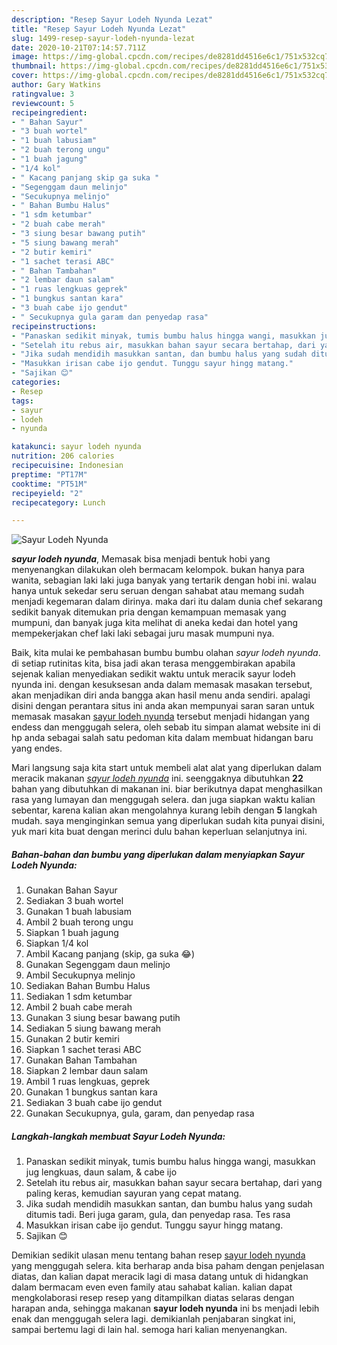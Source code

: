 ```yaml
---
description: "Resep Sayur Lodeh Nyunda Lezat"
title: "Resep Sayur Lodeh Nyunda Lezat"
slug: 1499-resep-sayur-lodeh-nyunda-lezat
date: 2020-10-21T07:14:57.711Z
image: https://img-global.cpcdn.com/recipes/de8281dd4516e6c1/751x532cq70/sayur-lodeh-nyunda-foto-resep-utama.jpg
thumbnail: https://img-global.cpcdn.com/recipes/de8281dd4516e6c1/751x532cq70/sayur-lodeh-nyunda-foto-resep-utama.jpg
cover: https://img-global.cpcdn.com/recipes/de8281dd4516e6c1/751x532cq70/sayur-lodeh-nyunda-foto-resep-utama.jpg
author: Gary Watkins
ratingvalue: 3
reviewcount: 5
recipeingredient:
- " Bahan Sayur"
- "3 buah wortel"
- "1 buah labusiam"
- "2 buah terong ungu"
- "1 buah jagung"
- "1/4 kol"
- " Kacang panjang skip ga suka "
- "Segenggam daun melinjo"
- "Secukupnya melinjo"
- " Bahan Bumbu Halus"
- "1 sdm ketumbar"
- "2 buah cabe merah"
- "3 siung besar bawang putih"
- "5 siung bawang merah"
- "2 butir kemiri"
- "1 sachet terasi ABC"
- " Bahan Tambahan"
- "2 lembar daun salam"
- "1 ruas lengkuas geprek"
- "1 bungkus santan kara"
- "3 buah cabe ijo gendut"
- " Secukupnya gula garam dan penyedap rasa"
recipeinstructions:
- "Panaskan sedikit minyak, tumis bumbu halus hingga wangi, masukkan jug lengkuas, daun salam, &amp; cabe ijo"
- "Setelah itu rebus air, masukkan bahan sayur secara bertahap, dari yang paling keras, kemudian sayuran yang cepat matang."
- "Jika sudah mendidih masukkan santan, dan bumbu halus yang sudah ditumis tadi. Beri juga garam, gula, dan penyedap rasa. Tes rasa"
- "Masukkan irisan cabe ijo gendut. Tunggu sayur hingg matang."
- "Sajikan 😊"
categories:
- Resep
tags:
- sayur
- lodeh
- nyunda

katakunci: sayur lodeh nyunda 
nutrition: 206 calories
recipecuisine: Indonesian
preptime: "PT17M"
cooktime: "PT51M"
recipeyield: "2"
recipecategory: Lunch

---
```



![Sayur Lodeh Nyunda](https://img-global.cpcdn.com/recipes/de8281dd4516e6c1/751x532cq70/sayur-lodeh-nyunda-foto-resep-utama.jpg)

<b><i>sayur lodeh nyunda</i></b>, Memasak bisa menjadi bentuk hobi yang menyenangkan dilakukan oleh bermacam kelompok. bukan hanya para wanita, sebagian laki laki juga banyak yang tertarik dengan hobi ini. walau hanya untuk sekedar seru seruan dengan sahabat atau memang sudah menjadi kegemaran dalam dirinya. maka dari itu dalam dunia chef sekarang sedikit banyak ditemukan pria dengan kemampuan memasak yang mumpuni, dan banyak juga kita melihat di aneka kedai dan hotel yang mempekerjakan chef laki laki sebagai juru masak mumpuni nya.

Baik, kita mulai ke pembahasan bumbu bumbu olahan <i>sayur lodeh nyunda</i>. di setiap rutinitas kita, bisa jadi akan terasa menggembirakan apabila sejenak kalian menyediakan sedikit waktu untuk meracik sayur lodeh nyunda ini. dengan kesuksesan anda dalam memasak masakan tersebut, akan menjadikan diri anda bangga akan hasil menu anda sendiri. apalagi disini dengan perantara situs ini anda akan mempunyai saran saran untuk memasak masakan <u>sayur lodeh nyunda</u> tersebut menjadi hidangan yang endess dan menggugah selera, oleh sebab itu simpan alamat website ini di hp anda sebagai salah satu pedoman kita dalam membuat hidangan baru yang endes.




Mari langsung saja kita start untuk membeli alat alat yang diperlukan dalam meracik makanan <u><i>sayur lodeh nyunda</i></u> ini. seenggaknya dibutuhkan <b>22</b> bahan yang dibutuhkan di makanan ini. biar berikutnya dapat menghasilkan rasa yang lumayan dan menggugah selera. dan juga siapkan waktu kalian sebentar, karena kalian akan mengolahnya kurang lebih dengan <b>5</b> langkah mudah. saya menginginkan semua yang diperlukan sudah kita punyai disini, yuk mari kita buat dengan merinci dulu bahan keperluan selanjutnya ini.

<!--inarticleads1-->

##### Bahan-bahan dan bumbu yang diperlukan dalam menyiapkan Sayur Lodeh Nyunda:

1. Gunakan  Bahan Sayur
1. Sediakan 3 buah wortel
1. Gunakan 1 buah labusiam
1. Ambil 2 buah terong ungu
1. Siapkan 1 buah jagung
1. Siapkan 1/4 kol
1. Ambil  Kacang panjang (skip, ga suka 😂)
1. Gunakan Segenggam daun melinjo
1. Ambil Secukupnya melinjo
1. Sediakan  Bahan Bumbu Halus
1. Sediakan 1 sdm ketumbar
1. Ambil 2 buah cabe merah
1. Gunakan 3 siung besar bawang putih
1. Sediakan 5 siung bawang merah
1. Gunakan 2 butir kemiri
1. Siapkan 1 sachet terasi ABC
1. Gunakan  Bahan Tambahan
1. Siapkan 2 lembar daun salam
1. Ambil 1 ruas lengkuas, geprek
1. Gunakan 1 bungkus santan kara
1. Sediakan 3 buah cabe ijo gendut
1. Gunakan  Secukupnya, gula, garam, dan penyedap rasa




<!--inarticleads2-->

##### Langkah-langkah membuat Sayur Lodeh Nyunda:

1. Panaskan sedikit minyak, tumis bumbu halus hingga wangi, masukkan jug lengkuas, daun salam, &amp; cabe ijo
1. Setelah itu rebus air, masukkan bahan sayur secara bertahap, dari yang paling keras, kemudian sayuran yang cepat matang.
1. Jika sudah mendidih masukkan santan, dan bumbu halus yang sudah ditumis tadi. Beri juga garam, gula, dan penyedap rasa. Tes rasa
1. Masukkan irisan cabe ijo gendut. Tunggu sayur hingg matang.
1. Sajikan 😊




Demikian sedikit ulasan menu tentang bahan resep <u>sayur lodeh nyunda</u> yang menggugah selera. kita berharap anda bisa paham dengan penjelasan diatas, dan kalian dapat meracik lagi di masa datang untuk di hidangkan dalam bermacam even even family atau sahabat kalian. kalian dapat mengkolaborasi resep resep yang ditampilkan diatas selaras dengan harapan anda, sehingga makanan <b>sayur lodeh nyunda</b> ini bs menjadi lebih enak dan menggugah selera lagi. demikianlah penjabaran singkat ini, sampai bertemu lagi di lain hal. semoga hari kalian menyenangkan.
